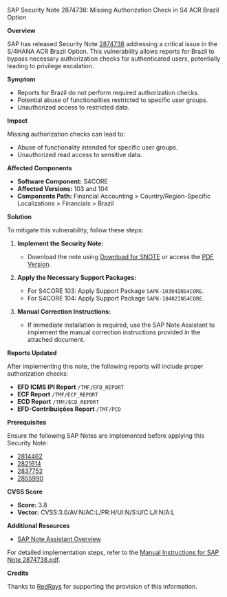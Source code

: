 SAP Security Note 2874738: Missing Authorization Check in S4 ACR Brazil Option

**Overview**
  
SAP has released Security Note [2874738](https://me.sap.com/notes/2874738) addressing a critical issue in the S/4HANA ACR Brazil Option. This vulnerability allows reports for Brazil to bypass necessary authorization checks for authenticated users, potentially leading to privilege escalation.

**Symptom**

- Reports for Brazil do not perform required authorization checks.
- Potential abuse of functionalities restricted to specific user groups.
- Unauthorized access to restricted data.

**Impact**

Missing authorization checks can lead to:
- Abuse of functionality intended for specific user groups.
- Unauthorized read access to sensitive data.

**Affected Components**

- **Software Component:** S4CORE
- **Affected Versions:** 103 and 104
- **Components Path:** Financial Accounting > Country/Region-Specific Localizations > Financials > Brazil

**Solution**

To mitigate this vulnerability, follow these steps:

1. **Implement the Security Note:**
   - Download the note using [Download for SNOTE](https://me.sap.com/notes/2874738) or access the [PDF Version](https://me.sap.com/notes/2874738/pdf).

2. **Apply the Necessary Support Packages:**
   - For S4CORE 103: Apply Support Package `SAPK-10304INS4CORE`.
   - For S4CORE 104: Apply Support Package `SAPK-10402INS4CORE`.

3. **Manual Correction Instructions:**
   - If immediate installation is required, use the SAP Note Assistant to implement the manual correction instructions provided in the attached document.

**Reports Updated**

After implementing this note, the following reports will include proper authorization checks:
- **EFD ICMS IPI Report** `/TMF/EFD_REPORT`
- **ECF Report** `/TMF/ECF_REPORT`
- **ECD Report** `/TMF/ECD_REPORT`
- **EFD-Contribuições Report** `/TMF/PCO`

**Prerequisites**

Ensure the following SAP Notes are implemented before applying this Security Note:
- [2814462](https://me.sap.com/notes/2814462)
- [2821614](https://me.sap.com/notes/2821614)
- [2837752](https://me.sap.com/notes/2837752)
- [2855990](https://me.sap.com/notes/2855990)

**CVSS Score**

- **Score:** 3.8
- **Vector:** CVSS:3.0/AV:N/AC:L/PR:H/UI:N/S:U/C:L/I:N/A:L

**Additional Resources**

- [SAP Note Assistant Overview](https://me.sap.com/notes/2855990)

For detailed implementation steps, refer to the [Manual Instructions for SAP Note 2874738.pdf](https://me.sap.com/notes/2874738/attachments).

**Credits**

Thanks to [RedRays](https://redrays.io) for supporting the provision of this information.